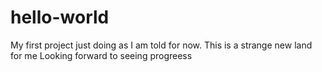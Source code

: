 # hello-world
My first project
just doing as I am told for now. 
This is a strange new land for me
Looking forward to seeing progreess
